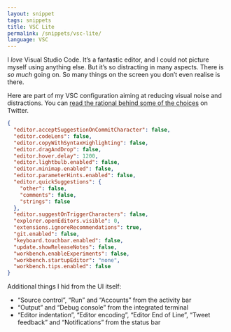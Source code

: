 ```yaml
---
layout: snippet
tags: snippets
title: VSC Lite
permalink: /snippets/vsc-lite/
language: VSC
---
```


I _love_ Visual Studio Code. It’s a fantastic editor, and I could not picture myself using anything else. But it’s so distracting in many aspects. There is _so much_ going on. So many things on the screen you don’t even realise is there.

Here are part of my VSC configuration aiming at reducing visual noise and distractions. You can [read the rational behind some of the choices](https://twitter.com/KittyGiraudel/status/1365237163105939457?s=20) on Twitter.

```json
{
  "editor.acceptSuggestionOnCommitCharacter": false,
  "editor.codeLens": false,
  "editor.copyWithSyntaxHighlighting": false,
  "editor.dragAndDrop": false,
  "editor.hover.delay": 1200,
  "editor.lightbulb.enabled": false,
  "editor.minimap.enabled": false,
  "editor.parameterHints.enabled": false,
  "editor.quickSuggestions": {
    "other": false,
    "comments": false,
    "strings": false
  },
  "editor.suggestOnTriggerCharacters": false,
  "explorer.openEditors.visible": 0,
  "extensions.ignoreRecommendations": true,
  "git.enabled": false,
  "keyboard.touchbar.enabled": false,
  "update.showReleaseNotes": false,
  "workbench.enableExperiments": false,
  "workbench.startupEditor": "none",
  "workbench.tips.enabled": false
}
```

Additional things I hid from the UI itself:

- “Source control”, “Run” and “Accounts” from the activity bar
- “Output” and “Debug console” from the integrated terminal
- “Editor indentation”, “Editor encoding”, “Editor End of Line”, “Tweet feedback” and “Notifications” from the status bar
